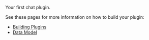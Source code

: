 Your first chat plugin.

See these pages for more information on how to build your plugin: 

- <a class="underline hover:text-primary" href="https://promptpanel.com/plugin-authoring/building-plugins/" target="_new">Building Plugins</a>
- <a class="underline hover:text-primary" href="https://promptpanel.com/overview/data-model/" target="_new">Data Model</a>